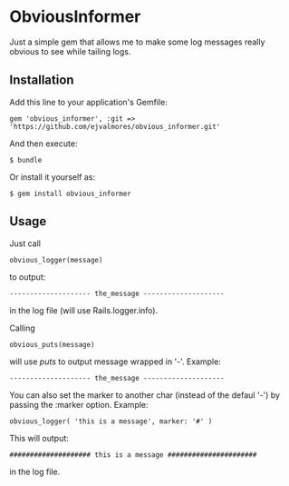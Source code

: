 # ObviousInformer

Just a simple gem that allows me to make some log messages really obvious to see while tailing logs.

## Installation

Add this line to your application's Gemfile:

    gem 'obvious_informer', :git => 'https://github.com/ejvalmores/obvious_informer.git'

And then execute:

    $ bundle

Or install it yourself as:

    $ gem install obvious_informer

## Usage

Just call 

    obvious_logger(message) 

to output: 

    -------------------- the_message -------------------- 

in the log file (will use Rails.logger.info).

Calling

    obvious_puts(message) 

will use *puts* to output message wrapped in '-'. Example: 

    -------------------- the_message --------------------


You can also set the marker to another char (instead of the defaul '-') by passing the :marker option. 
Example: 

    obvious_logger( 'this is a message', marker: '#' )

This will output: 

    #################### this is a message ######################

in the log file. 

